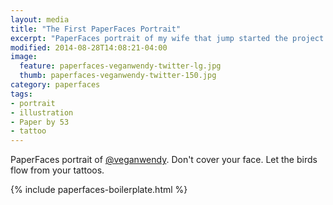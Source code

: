 ```yaml
---
layout: media
title: "The First PaperFaces Portrait"
excerpt: "PaperFaces portrait of my wife that jump started the project. Drawn with Paper by 53 on an iPad."
modified: 2014-08-28T14:08:21-04:00
image: 
  feature: paperfaces-veganwendy-twitter-lg.jpg
  thumb: paperfaces-veganwendy-twitter-150.jpg
category: paperfaces
tags: 
- portrait
- illustration
- Paper by 53
- tattoo
---
```


PaperFaces portrait of [@veganwendy](http://twitter.com/veganwendy). Don't cover your face. Let the birds flow from your tattoos.

{% include paperfaces-boilerplate.html %}